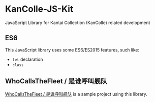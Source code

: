 # KanColle-JS-Kit
JavaScript Library for Kantai Collection (KanColle) related development

## ES6
This JavaScript library uses some ES6/ES2015 features, such like:
* `let` declaration
* `class`

## WhoCallsTheFleet / 是谁呼叫舰队
[WhoCallsTheFleet / 是谁呼叫舰队](https://github.com/Diablohu/WhoCallsTheFleet) is a sample project using this library.